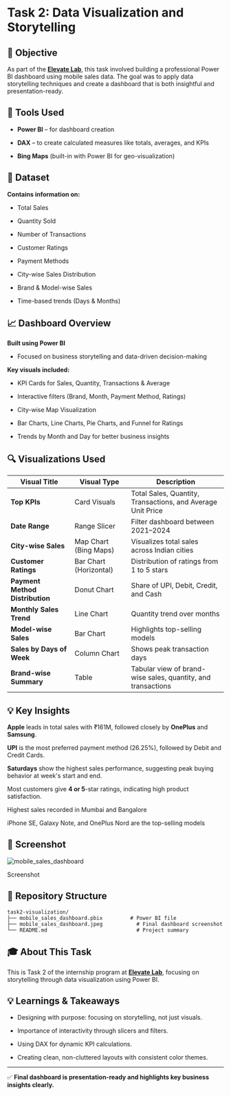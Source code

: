 # Task 2: Data Visualization and Storytelling

## 📌 Objective

As part of the [**Elevate Lab**](https://www.linkedin.com/company/bebwwijwi/), this task involved building a professional Power BI dashboard using mobile sales data. The goal was to apply data storytelling techniques and create a dashboard that is both insightful and presentation-ready.

## 🧰 Tools Used
- **Power BI** – for dashboard creation

- **DAX** – to create calculated measures like totals, averages, and KPIs

- **Bing Maps** (built-in with Power BI for geo-visualization)

## 📁 Dataset

**Contains information on:**

- Total Sales

- Quantity Sold

- Number of Transactions

- Customer Ratings

- Payment Methods

- City-wise Sales Distribution

- Brand & Model-wise Sales

- Time-based trends (Days & Months)

## 📈 Dashboard Overview

**Built using Power BI**

- Focused on business storytelling and data-driven decision-making

**Key visuals included:**

- KPI Cards for Sales, Quantity, Transactions & Average

- Interactive filters (Brand, Month, Payment Method, Ratings)

- City-wise Map Visualization

- Bar Charts, Line Charts, Pie Charts, and Funnel for Ratings

- Trends by Month and Day for better business insights


## 🔍 Visualizations Used
| Visual Title                  | Visual Type              | Description                                                |
|------------------------------|--------------------------|------------------------------------------------------------|
| **Top KPIs**                 | Card Visuals             | Total Sales, Quantity, Transactions, and Average Unit Price |
| **Date Range**               | Range Slicer             | Filter dashboard between 2021–2024                         |
| **City-wise Sales**          | Map Chart (Bing Maps)    | Visualizes total sales across Indian cities               |
| **Customer Ratings**         | Bar Chart (Horizontal)   | Distribution of ratings from 1 to 5 stars                 |
| **Payment Method Distribution** | Donut Chart           | Share of UPI, Debit, Credit, and Cash                     |
| **Monthly Sales Trend**      | Line Chart               | Quantity trend over months                                |
| **Model-wise Sales**         | Bar Chart                | Highlights top-selling models                             |
| **Sales by Days of Week**    | Column Chart             | Shows peak transaction days                               |
| **Brand-wise Summary**       | Table                    | Tabular view of brand-wise sales, quantity, and transactions |

## 💡 Key Insights
**Apple** leads in total sales with ₹161M, followed closely by **OnePlus** and **Samsung**.

**UPI** is the most preferred payment method (26.25%), followed by Debit and Credit Cards.

**Saturdays** show the highest sales performance, suggesting peak buying behavior at week's start and end.

Most customers give **4 or 5**-star ratings, indicating high product satisfaction.

Highest sales recorded in Mumbai and Bangalore

iPhone SE, Galaxy Note, and OnePlus Nord are the top-selling models

## 📸 Screenshot

![mobile_sales_dashboard](https://github.com/user-attachments/assets/4201439d-fd78-48e1-9ba5-41a915509d78)

Screenshot

## 📁 Repository Structure

```
task2-visualization/
├── mobile_sales_dashboard.pbix         # Power BI file
├── mobile_sales_dashboard.jpeg           # Final dashboard screenshot
└── README.md                             # Project summary
```

## 🎓 About This Task

This is Task 2 of the internship program at [**Elevate Lab**](https://www.linkedin.com/company/bebwwijwi/), focusing on storytelling through data visualization using Power BI.

## 💡 Learnings & Takeaways

- Designing with purpose: focusing on storytelling, not just visuals.

- Importance of interactivity through slicers and filters.

- Using DAX for dynamic KPI calculations.

- Creating clean, non-cluttered layouts with consistent color themes.
  
---

✅ **Final dashboard is presentation-ready and highlights key business insights clearly.**

